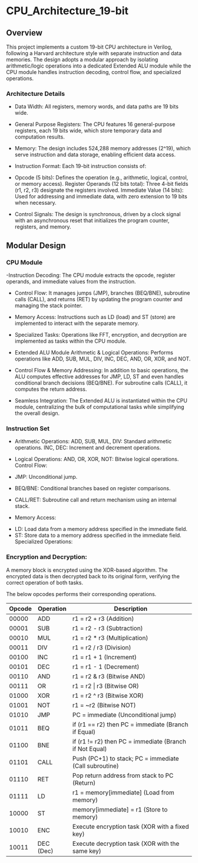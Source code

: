 # CPU_Architecture_19-bit

## Overview

This project implements a custom 19-bit CPU architecture in Verilog, following a Harvard architecture style with separate instruction and data memories. The design adopts a modular approach by isolating arithmetic/logic operations into a dedicated Extended ALU module while the CPU module handles instruction decoding, control flow, and specialized operations.

### Architecture Details

* Data Width:
All registers, memory words, and data paths are 19 bits wide.

* General Purpose Registers:
The CPU features 16 general-purpose registers, each 19 bits wide, which store temporary data and computation results.

* Memory:
The design includes 524,288 memory addresses (2^19), which serve instruction and data storage, enabling efficient data access.

* Instruction Format:
Each 19-bit instruction consists of:

* Opcode (5 bits): Defines the operation (e.g., arithmetic, logical, control, or memory access).
Register Operands (12 bits total): Three 4-bit fields (r1, r2, r3) designate the registers involved.
Immediate Value (14 bits): Used for addressing and immediate data, with zero extension to 19 bits when necessary.

* Control Signals:
The design is synchronous, driven by a clock signal with an asynchronous reset that initializes the program counter, registers, and memory.

 ## Modular Design 

### CPU Module
-Instruction Decoding:
The CPU module extracts the opcode, register operands, and immediate values from the instruction.

- Control Flow:
It manages jumps (JMP), branches (BEQ/BNE), subroutine calls (CALL), and returns (RET) by updating the program counter and managing the stack pointer.

- Memory Access:
Instructions such as LD (load) and ST (store) are implemented to interact with the separate memory.

- Specialized Tasks:
Operations like FFT, encryption, and decryption are implemented as tasks within the CPU module.

- Extended ALU Module
Arithmetic & Logical Operations:
Performs operations like ADD, SUB, MUL, DIV, INC, DEC, AND, OR, XOR, and NOT.

- Control Flow & Memory Addressing:
In addition to basic operations, the ALU computes effective addresses for JMP, LD, ST and even handles conditional branch decisions (BEQ/BNE). For subroutine calls (CALL), it computes the return address.

- Seamless Integration:
The Extended ALU is instantiated within the CPU module, centralizing the bulk of computational tasks while simplifying the overall design.

### Instruction Set

- Arithmetic Operations:
ADD, SUB, MUL, DIV: Standard arithmetic operations.
INC, DEC: Increment and decrement operations.

- Logical Operations:
AND, OR, XOR, NOT: Bitwise logical operations.
Control Flow:

- JMP: Unconditional jump.
- BEQ/BNE: Conditional branches based on register comparisons.
- CALL/RET: Subroutine call and return mechanism using an internal stack.

* Memory Access:

- LD: Load data from a memory address specified in the immediate field.
- ST: Store data to a memory address specified in the immediate field.
Specialized Operations:



### Encryption and Decryption:

A memory block is encrypted using the XOR-based algorithm.
The encrypted data is then decrypted back to its original form, verifying the correct operation of both tasks.

The below opcodes performs their corresponding operations.

| Opcode  | Operation | Description                                            |
|---------|-----------|--------------------------------------------------------|
| 00000   | ADD       | r1 = r2 + r3 (Addition)                                |
| 00001   | SUB       | r1 = r2 - r3 (Subtraction)                             |
| 00010   | MUL       | r1 = r2 * r3 (Multiplication)                          |
| 00011   | DIV       | r1 = r2 / r3 (Division)                                |
| 00100   | INC       | r1 = r1 + 1 (Increment)                                |
| 00101   | DEC       | r1 = r1 - 1 (Decrement)                                |
| 00110   | AND       | r1 = r2 & r3 (Bitwise AND)                             |
| 00111   | OR        | r1 = r2 \| r3 (Bitwise OR)                             |
| 01000   | XOR       | r1 = r2 ^ r3 (Bitwise XOR)                             |
| 01001   | NOT       | r1 = ~r2 (Bitwise NOT)                                 |
| 01010   | JMP       | PC = immediate (Unconditional jump)                    |
| 01011   | BEQ       | if (r1 == r2) then PC = immediate (Branch if Equal)    |
| 01100   | BNE       | if (r1 != r2) then PC = immediate (Branch if Not Equal)|
| 01101   | CALL      | Push (PC+1) to stack; PC = immediate (Call subroutine) |
| 01110   | RET       | Pop return address from stack to PC (Return)           |
| 01111   | LD        | r1 = memory[immediate] (Load from memory)              |
| 10000   | ST        | memory[immediate] = r1 (Store to memory)               |
| 10010   | ENC       | Execute encryption task (XOR with a fixed key)         |
| 10011   | DEC (Dec) | Execute decryption task (XOR with the same key)        |
